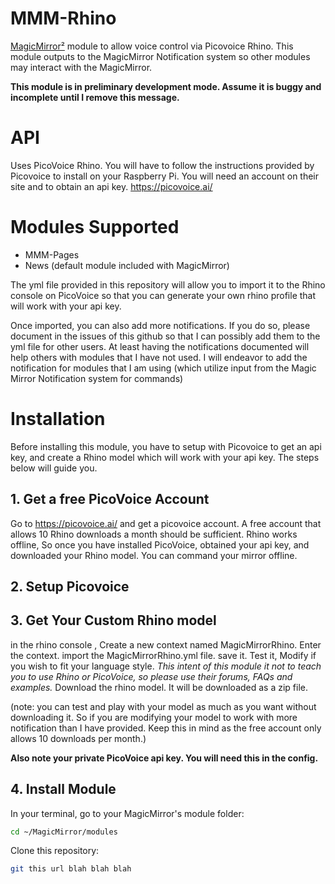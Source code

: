 # MMM-Rhino
[MagicMirror²](https://github.com/MagicMirrorOrg/MagicMirror) module to allow voice control via Picovoice Rhino. This module outputs to the MagicMirror Notification system so other modules may interact with the MagicMirror.

**This module is in preliminary development mode. Assume it is buggy and incomplete until I remove this message.** 

# API
Uses PicoVoice Rhino. You will have to follow the instructions provided by Picovoice to install on your Raspberry Pi. You will need an account on their site and to obtain an api key. https://picovoice.ai/

# Modules Supported
+ MMM-Pages
+ News (default module included with MagicMirror)

The yml file provided in this repository will allow you to import it to the Rhino console on PicoVoice so that you can generate your own rhino profile that will work with your api key. 

Once imported, you can also add more notifications. If you do so, please document in the issues of this github so that I can possibly add them to the yml file for other users. At least having the notifications documented will help others with modules that I have not used. I will endeavor to add the notification for modules that I am using (which utilize input from the Magic Mirror Notification system for commands)

# Installation
Before installing this module, you have to setup with Picovoice to get an api key, and create a Rhino model which will work with your api key. The steps below will guide you.

## 1. Get a free PicoVoice Account
Go to <https://picovoice.ai/> and get a picovoice account. A free account that allows 10 Rhino downloads a month should be sufficient. Rhino works offline, So once you have installed PicoVoice, obtained your api key, and downloaded your Rhino model. You can command your mirror offline.

## 2. Setup Picovoice

## 3. Get Your Custom Rhino model
in the rhino console , Create a new context named MagicMirrorRhino.
Enter the context. 
import the MagicMirrorRhino.yml file. save it. Test it, Modify if you wish to fit your language style. 
*This intent of this module it not to teach you to use Rhino or PicoVoice, so please use their forums, FAQs and examples.* 
Download the rhino model. It will be downloaded as a zip file.

(note: you can test and play with your model as much as you want without downloading it. So if you are modifying your model to work with more notification than I have provided. Keep this in mind as the free account only allows 10 downloads per month.)

**Also note your private PicoVoice api key. You will need this in the config.**

## 4. Install Module
In your terminal, go to your MagicMirror's module folder:

```sh
cd ~/MagicMirror/modules
```

Clone this repository:

```sh
git this url blah blah blah 
```
